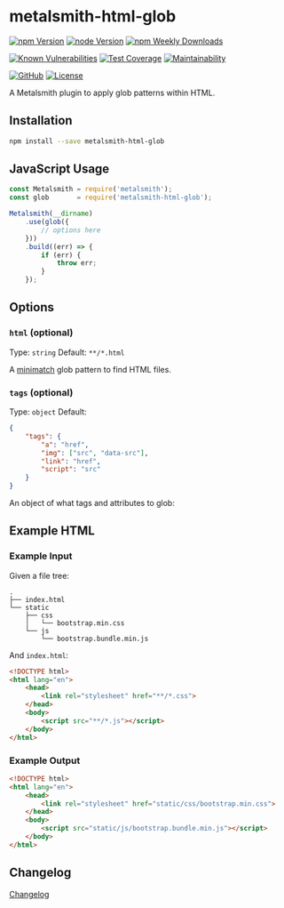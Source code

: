 # metalsmith-html-glob

[![npm Version](https://badgen.net/npm/v/metalsmith-html-glob?icon=npm)](https://www.npmjs.com/package/metalsmith-html-glob)
[![node Version](https://badgen.net/npm/node/metalsmith-html-glob)](https://github.com/emmercm/metalsmith-html-glob/blob/master/package.json)
[![npm Weekly Downloads](https://badgen.net/npm/dw/metalsmith-html-glob)](https://www.npmjs.com/package/metalsmith-html-glob)

[![Known Vulnerabilities](https://snyk.io/test/npm/metalsmith-html-glob/badge.svg)](https://snyk.io/test/npm/metalsmith-html-glob)
[![Test Coverage](https://badgen.net/codecov/c/github/emmercm/metalsmith-html-glob/master?icon=codecov)](https://codecov.io/gh/emmercm/metalsmith-html-glob)
[![Maintainability](https://badgen.net/codeclimate/maintainability/emmercm/metalsmith-html-glob?icon=codeclimate)](https://codeclimate.com/github/emmercm/metalsmith-html-glob/maintainability)

[![GitHub](https://badgen.net/badge/emmercm/metalsmith-html-glob/purple?icon=github)](https://github.com/emmercm/metalsmith-html-glob)
[![License](https://badgen.net/github/license/emmercm/metalsmith-html-glob?color=grey)](https://github.com/emmercm/metalsmith-html-glob/blob/master/LICENSE)

A Metalsmith plugin to apply glob patterns within HTML.

## Installation

```bash
npm install --save metalsmith-html-glob
```

## JavaScript Usage

```javascript
const Metalsmith = require('metalsmith');
const glob       = require('metalsmith-html-glob');

Metalsmith(__dirname)
    .use(glob({
        // options here
    }))
    .build((err) => {
        if (err) {
            throw err;
        }
    });
```

## Options

### `html` (optional)

Type: `string` Default: `**/*.html`

A [minimatch](https://www.npmjs.com/package/minimatch) glob pattern to find HTML files.

### `tags` (optional)

Type: `object` Default:

```json
{
    "tags": {
        "a": "href",
        "img": ["src", "data-src"],
        "link": "href",
        "script": "src"
    }
}
```

An object of what tags and attributes to glob:

## Example HTML

### Example Input

Given a file tree:

```text
.
├── index.html
└── static
    ├── css
    │   └── bootstrap.min.css
    └── js
        └── bootstrap.bundle.min.js
```

And `index.html`:

```html
<!DOCTYPE html>
<html lang="en">
    <head>
        <link rel="stylesheet" href="**/*.css">
    </head>
    <body>
        <script src="**/*.js"></script>
    </body>
</html>
```

### Example Output

```html
<!DOCTYPE html>
<html lang="en">
    <head>
        <link rel="stylesheet" href="static/css/bootstrap.min.css">
    </head>
    <body>
        <script src="static/js/bootstrap.bundle.min.js"></script>
    </body>
</html>
```

## Changelog

[Changelog](./CHANGELOG.md)
